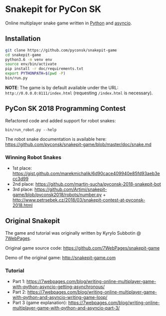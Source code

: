 # Snakepit for PyCon SK

Online multiplayer snake game written in [Python](https://www.python.org/) and [asyncio](https://docs.python.org/3/library/asyncio.html).

## Installation

```bash
git clone https://github.com/pyconsk/snakepit-game
cd snakepit-game
python3.6 -m venv env
source env/bin/activate
pip install -r doc/requirements.txt
export PYTHONPATH=$(pwd -P)
bin/run.py
```

**NOTE**: The game is by default available under the URL: `http://0.0.0.0:8111/index.html` (requesting `/index.html` is necessary).


## PyCon SK 2018 Programming Contest

Refactored code and added support for robot snakes:

    bin/run_robot.py --help

The robot snake documentation is available here: https://github.com/pyconsk/snakepit-game/blob/master/doc/snake.md

### Winning Robot Snakes

- 1st place: https://gist.github.com/marekmichalik/6d90cace409940e85fd93aeb3ecc3d99
- 2nd place: https://github.com/martin-sucha/pyconsk-2018-snakepit-bot
- 3rd place: https://github.com/Artimi/snakepit-game/blob/pyconsk2018/robots/number.py + http://www.petrsebek.cz/2018/03/snakepit-contest-at-pyconsk-2018.html


## Original Snakepit

The game and tutorial was originally written by Kyrylo Subbotin @ [7WebPages](https://7webpages.com/).

Original game source code: https://github.com/7WebPages/snakepit-game

Demo of the original game: http://snakepit-game.com

### Tutorial

- Part 1: https://7webpages.com/blog/writing-online-multiplayer-game-with-python-asyncio-getting-asynchronous/
- Part 2: https://7webpages.com/blog/writing-online-multiplayer-game-with-python-and-asyncio-writing-game-loop/
- Part 3 (game explanation): https://7webpages.com/blog/writing-online-multiplayer-game-with-python-and-asyncio-part-3/
